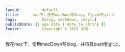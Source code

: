 ```yaml
---
layout: 		default
title: 		mac下，使用macDown写blog，并push到git上
tags: 			[blog, markdown, jekyll]
publishDate: {{ age.date | date_to_string }}
footer: 		Copyright © 2015 大盼
---
```


我在mac下，使用macDown写blog，并将其push到git上。


